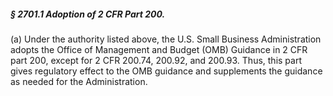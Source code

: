 ##### § 2701.1 Adoption of 2 CFR Part 200. #####

(a) Under the authority listed above, the U.S. Small Business Administration adopts the Office of Management and Budget (OMB) Guidance in 2 CFR part 200, except for 2 CFR 200.74, 200.92, and 200.93. Thus, this part gives regulatory effect to the OMB guidance and supplements the guidance as needed for the Administration.